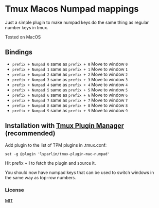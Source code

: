 # Tmux Macos Numpad mappings
Just a simple plugin to make numpad keys do the same thing as regular number keys in tmux.

Tested on MacOS

## Bindings

- `prefix + Numpad 0` same as `prefix + 0` Move to window `0`
- `prefix + Numpad 1` same as `prefix + 1` Move to window `1`
- `prefix + Numpad 2` same as `prefix + 2` Move to window `2`
- `prefix + Numpad 3` same as `prefix + 3` Move to window `3`
- `prefix + Numpad 4` same as `prefix + 4` Move to window `4`
- `prefix + Numpad 5` same as `prefix + 5` Move to window `5`
- `prefix + Numpad 6` same as `prefix + 6` Move to window `6`
- `prefix + Numpad 7` same as `prefix + 7` Move to window `7`
- `prefix + Numpad 8` same as `prefix + 8` Move to window `8`
- `prefix + Numpad 9` same as `prefix + 9` Move to window `9`

## Installation with [Tmux Plugin Manager](https://github.com/tmux-plugins/tpm) (recommended)
Add plugin to the list of TPM plugins in .tmux.conf:

```
set -g @plugin 'lsparlin/tmux-plugin-mac-numpad'
```
Hit prefix + I to fetch the plugin and source it.

You should now have numpad keys that can be used to switch windows in the same way as top-row numbers.

### License
[MIT](LICENSE.md)
